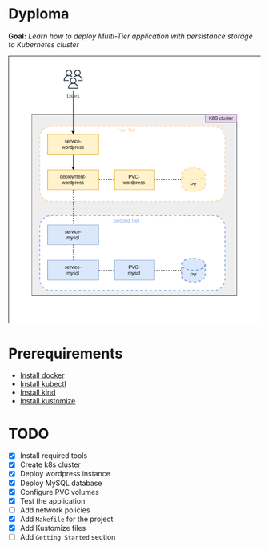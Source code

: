 # Dyploma
**Goal:** *Learn how to deploy Multi-Tier application with persistance storage to Kubernetes cluster*

![Application architecture](./images/dyploma.drawio.png)


# Prerequirements
- [Install docker](https://docs.docker.com/engine/install/ubuntu/)
- [Install kubectl](https://kubernetes.io/ru/docs/tasks/tools/install-kubectl/)
- [Install kind](https://kind.sigs.k8s.io/docs/user/quick-start/#installation)
- [Install kustomize](https://kubectl.docs.kubernetes.io/installation/kustomize/binaries/)


# TODO 
- [x] Install required tools
- [x] Create k8s cluster
- [x] Deploy wordpress instance
- [x] Deploy MySQL database
- [x] Configure PVC volumes
- [x] Test the application
- [ ] Add network policies 
- [x] Add `Makefile` for the project
- [x] Add Kustomize files
- [ ] Add `Getting Started` section
